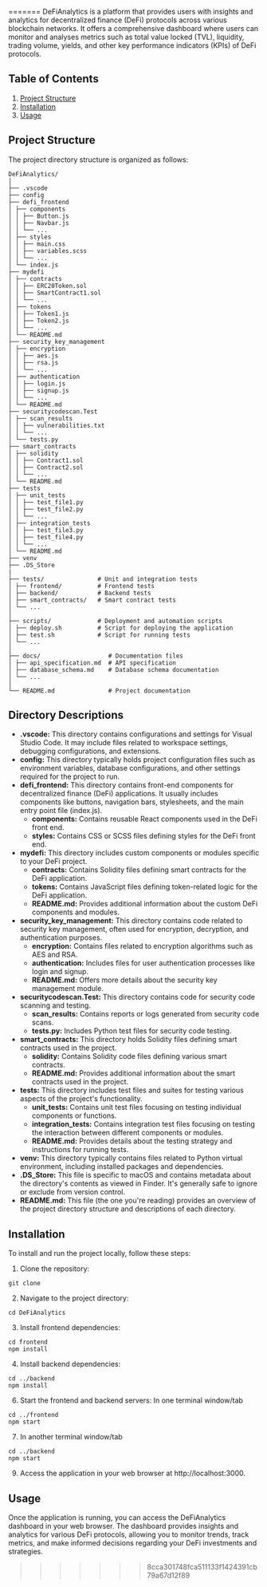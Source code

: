 =======
DeFiAnalytics is a platform that provides users with insights and analytics for decentralized finance (DeFi) protocols across various blockchain networks. It offers a comprehensive dashboard where users can monitor and analyses metrics such as total value locked (TVL), liquidity, trading volume, yields, and other key performance indicators (KPIs) of DeFi protocols.

## Table of Contents
1. [Project Structure](#project-structure)
2. [Installation](#installation)
3. [Usage](#usage)

## Project Structure

The project directory structure is organized as follows:
```
DeFiAnalytics/
│
├── .vscode
├── config
├── defi_frontend
│ ├── components
│ │ ├── Button.js
│ │ ├── Navbar.js
│ │ └── ...
│ ├── styles
│ │ ├── main.css
│ │ ├── variables.scss
│ │ └── ...
│ └── index.js
├── mydefi
│ ├── contracts
│ │ ├── ERC20Token.sol
│ │ ├── SmartContract1.sol
│ │ └── ...
│ ├── tokens
│ │ ├── Token1.js
│ │ ├── Token2.js
│ │ └── ...
│ └── README.md
├── security_key_management
│ ├── encryption
│ │ ├── aes.js
│ │ ├── rsa.js
│ │ └── ...
│ ├── authentication
│ │ ├── login.js
│ │ ├── signup.js
│ │ └── ...
│ └── README.md
├── securitycodescan.Test
│ ├── scan_results
│ │ ├── vulnerabilities.txt
│ │ └── ...
│ └── tests.py
├── smart_contracts
│ ├── solidity
│ │ ├── Contract1.sol
│ │ ├── Contract2.sol
│ │ └── ...
│ └── README.md
├── tests
│ ├── unit_tests
│ │ ├── test_file1.py
│ │ ├── test_file2.py
│ │ └── ...
│ ├── integration_tests
│ │ ├── test_file3.py
│ │ ├── test_file4.py
│ │ └── ...
│ └── README.md
├── venv
├── .DS_Store
|
├── tests/ 			     # Unit and integration tests
│ ├── frontend/ 		 # Frontend tests
│ ├── backend/ 		     # Backend tests
│ ├── smart_contracts/	 # Smart contract tests
│ └── ...
│
├── scripts/ 		     # Deployment and automation scripts
│ ├── deploy.sh 		 # Script for deploying the application
│ ├── test.sh		     # Script for running tests
│ └── ...
│
├── docs/ 			        # Documentation files
│ ├── api_specification.md  # API specification
│ ├── database_schema.md    # Database schema documentation
│ └── ...
│
└── README.md 		        # Project documentation
```

## Directory Descriptions
- **.vscode:** This directory contains configurations and settings for Visual Studio Code. It may include files related to workspace settings, debugging configurations, and extensions.
- **config:** This directory typically holds project configuration files such as environment variables, database configurations, and other settings required for the project to run.
- **defi_frontend:** This directory contains front-end components for decentralized finance (DeFi) applications. It usually includes components like buttons, navigation bars, stylesheets, and the main entry point file (index.js).
  - **components:** Contains reusable React components used in the DeFi front end.
  - **styles:** Contains CSS or SCSS files defining styles for the DeFi front end.
- **mydefi:** This directory includes custom components or modules specific to your DeFi project.
  - **contracts:** Contains Solidity files defining smart contracts for the DeFi application.
  - **tokens:** Contains JavaScript files defining token-related logic for the DeFi application.
  - **README.md:** Provides additional information about the custom DeFi components and modules.
- **security_key_management:** This directory contains code related to security key management, often used for encryption, decryption, and authentication purposes.
  - **encryption:** Contains files related to encryption algorithms such as AES and RSA.
  - **authentication:** Includes files for user authentication processes like login and signup.
  - **README.md:** Offers more details about the security key management module.
- **securitycodescan.Test:** This directory contains code for security code scanning and testing.
  - **scan_results:** Contains reports or logs generated from security code scans.
  - **tests.py:** Includes Python test files for security code testing.
- **smart_contracts:** This directory holds Solidity files defining smart contracts used in the project.
  - **solidity:** Contains Solidity code files defining various smart contracts.
  - **README.md:** Provides additional information about the smart contracts used in the project.
- **tests:** This directory includes test files and suites for testing various aspects of the project's functionality.
  - **unit_tests:** Contains unit test files focusing on testing individual components or functions.
  - **integration_tests:** Contains integration test files focusing on testing the interaction between different components or modules.
  - **README.md:** Provides details about the testing strategy and instructions for running tests.
- **venv:** This directory typically contains files related to Python virtual environment, including installed packages and dependencies.
- **.DS_Store:** This file is specific to macOS and contains metadata about the directory's contents as viewed in Finder. It's generally safe to ignore or exclude from version control.
- **README.md:** This file (the one you're reading) provides an overview of the project directory structure and descriptions of each directory.

## Installation

To install and run the project locally, follow these steps:

1. Clone the repository:
```
git clone 
```
2. Navigate to the project directory:
```
cd DeFiAnalytics
```
3. Install frontend dependencies:
```
cd frontend
npm install
```
4. Install backend dependencies:
```
cd ../backend
npm install
```

6. Start the frontend and backend servers:
In one terminal window/tab
```
cd ../frontend
npm start
```
7. In another terminal window/tab
```
cd ../backend
npm start
```

9. Access the application in your web browser at http://localhost:3000.

## Usage

Once the application is running, you can access the DeFiAnalytics dashboard in your web browser. The dashboard provides insights and analytics for various DeFi protocols, allowing you to monitor trends, track metrics, and make informed decisions regarding your DeFi investments and strategies.


>>>>>>> 8cca301748fca511133f1424391cb79a67d12f89